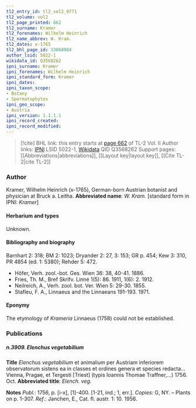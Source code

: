 ```yaml
---
tl2_entry_id: tl2_vol2_0771
tl2_volume: vol2
tl2_page_printed: 662
tl2_surname: Kramer
tl2_forenames: Wilhelm Heinrich
tl2_name_abbrev: W. Kram.
tl2_dates: x-1765
tl2_bhl_page_id: 33068904
author_lsid: 5022-1
wikidata_id: Q3568262
ipni_surname: Kramer
ipni_forenames: Wilhelm Heinrich
ipni_standard_form: Kramer
ipni_dates: 
ipni_taxon_scope: 
- Botany
- Spermatophytes
ipni_geo_scope: 
- Austria
ipni_version: 1.1.1.1
ipni_record_created: 
ipni_record_modified:
---
```


> [!cite] BHL link: this entry starts at [page 662](https://www.biodiversitylibrary.org/page/33068904) of TL-2 Vol. II
> Author links: [IPNI](https://www.ipni.org/a/5022-1) LSID 5022-1, [Wikidata](https://www.wikidata.org/wiki/Q3568262) QID Q3568262
> Support pages: [[Abbreviations|abbreviations]], [[Layout key|layout key]], [[Cite TL-2|cite TL-2]]

### Author

Kramer, Wilhelm Heinrich (x-1765), German-born Austrian botanist and physician at Bruck a. Leitha. 
**Abbreviated name**: *W. Kram.* \[standard form in IPNI: *Kramer*\]

#### Herbarium and types

Unknown.

#### Bibliography and biography

Barnhart 2: 318; BM 2: 1023; Dryander 2: 27, 3: 153; GR p. 454; Kew 3: 310, PR 4854 (ed. 1: 5380); Rehder 5: 472.
- Höfer, Verh. zool.-bot. Ges. Wien 36: 38, 40-41. 1886.
- Fries, Th. M., Bref Skrifv. Linné 1(5): 86. 1911, 1(6): 2. 1912.
- Neilreich, A., Verh. zool. bot. Ver. Wien 5: 29-30. 1855.
- Stafleu, F. A., Linnaeus and the Linnaeans 191-193. 1971.

#### Eponymy

The etymology of *Krameria* Linnaeus (1758) could not be established.

### Publications

##### n.3909. Elenchus vegetabilium

**Title**
*Elenchus vegetabilium* et animalium per Austriam inferiorem observatorum sistens ea in classes et ordines genera et species redacta... Vienna, Pragae, et Tergesti \[Triest\] (typis Ioannis Thomae Traffner,...) 1756. Oct.
**Abbreviated title**: *Elench. veg.*

**Notes**
*Publ*.: 1756, p. \[i-x\], \[1\]-400. \[1-21, ind.; 1, err.\]. *Copies*: G, NY. – Plants on p. 1-307.
*Ref*.: Janchen, E., Cat. fl. austr. 1: 10. 1956.

